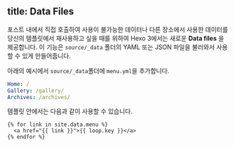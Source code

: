 title: Data Files
---
포스트 내에서 직접 호출하여 사용이 불가능한 데이터나 다른 장소에서 사용한 데이터를 당신의 템플릿에서 재사용하고 싶을 때를 위하여 Hexo 3에서는 새로운 **Data files** 을 제공합니다. 이 기능은 `source/_data` 폴더의 YAML 또는 JSON 파일을 불러와서 사용할 수 있게 만들어줍니다.

아래의 예시에서 `source/_data`폴더에 `menu.yml`을 추가합니다.

``` yaml
Home: /
Gallery: /gallery/
Archives: /archives/
```

템플릿 안에서는 다음과 같이 사용할 수 있습니다.

```
{% for link in site.data.menu %}
  <a href="{{ link }}">{{ loop.key }}</a>
{% endfor %}
```
